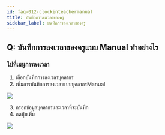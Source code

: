 ```yaml
---
id: faq-012-clockinteachermanual
title: บันทึกการลงเวลาของครู
sidebar_label: บันทึกการลงเวลาของครู
---
```


## Q: บันทึกการลงเวลาของครูแบบ Manual ทำอย่างไร

### ไปที่เมนูการลงเวลา

1.  เลือกบันทึกการลงเวลาบุคลากร
2.  เพิ่มการบันทึกการลงเวลาแบบบุคลากรManual

![](/img/manual/faq/12.jpg)

3.  กรอกข้อมูลบุคลากรและเวลาที่จะบันทึก
4.  กดปุ่มเพิ่ม

![](/img/manual/faq/12_1.jpg)

